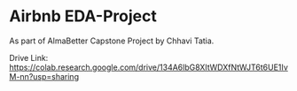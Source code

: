 # Airbnb EDA-Project
As part of AlmaBetter Capstone Project by Chhavi Tatia.

Drive Link: https://colab.research.google.com/drive/134A6lbG8XItWDXfNtWJT6t6UE1IvM-nn?usp=sharing
